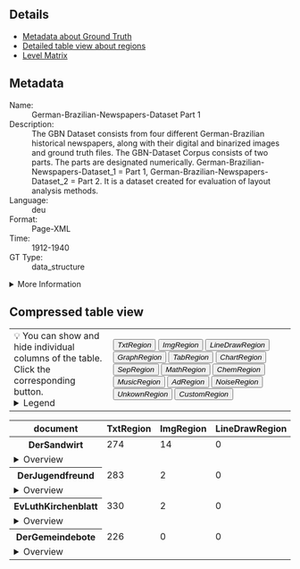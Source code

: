 <link rel="stylesheet" href="table_hide.css"/>
<div>
   <h2>Details</h2>
   <ul>
      <li>
         <a href="metadata">Metadata about Ground Truth</a>
      </li>
      <li>
         <a href="overview">Detailed table view about regions</a>
      </li>
      <li>
         <a href="overview-level">Level Matrix</a>
      </li>
   </ul>
</div>
<div class="metadata">
   <h2>Metadata</h2>
   <dl class="grid">
      <dt>Name:</dt>
      <dd>German-Brazilian-Newspapers-Dataset Part 1</dd>
      <dt>Description:</dt>
      <dd>The GBN Dataset consists from four different German-Brazilian historical
newspapers, along with their digital and binarized images and ground truth
files. The GBN-Dataset Corpus consists of two parts. 
The parts are designated numerically. 
German-Brazilian-Newspapers-Dataset_1 = Part 1, 
German-Brazilian-Newspapers-Dataset_2 = Part 2.
It is a dataset created for evaluation of layout analysis methods.
</dd>
      <dt>Language:</dt>
      <dd>deu</dd>
      <dt>Format:</dt>
      <dd>Page-XML</dd>
      <dt>Time:</dt>
      <dd>1912-1940</dd>
      <dt>GT Type:</dt>
      <dd>data_structure</dd>
   </dl>
   <details>
      <summary>More Information</summary>
      <dl class="more-grid">
         <dt>License:</dt>
         <dd>PublicDomainMark 1.0</dd>
         <dt>Project:</dt>
         <dd>German-Brazilian Newspapers (GBN) </dd>
         <dt>Project-URL:</dt>
         <dd>https://web.inf.ufpr.br/vri/databases/gbn/</dd>
      </dl>
   </details>
   <h2>Compressed table view</h2>
   <div>
      <table class="noStyle">
         <tr>
            <td>💡 You can show and hide individual columns of the table.<br/>Click the corresponding button.
                            <details>
                  <summary>Legend</summary>
                  <dl class="grid">
                     <dt>TxtRegion</dt>
                     <dd>
                        <a href="https://ocr-d.de/de/gt-guidelines/trans/lytextregion.html"
                           target="_blank">TextRegion</a>
                     </dd>
                     <dt>ImgRegion</dt>
                     <dd>
                        <a href="https://ocr-d.de/de/gt-guidelines/trans/lyBildbereiche.html"
                           target="_blank">ImageRegion</a>
                     </dd>
                     <dt>LineDrawRegion</dt>
                     <dd>LineDrawingRegion</dd>
                     <dt>GraphRegion</dt>
                     <dd>
                        <a href="https://ocr-d.de/de/gt-guidelines/trans/lyGraphik.html"
                           target="_blank">GraphicRegion</a>
                     </dd>
                     <dt>TabRegion</dt>
                     <dd>
                        <a href="https://ocr-d.de/de/gt-guidelines/trans/lyTabellen.html"
                           target="_blank">TableRegion</a>
                     </dd>
                     <dt>ChartRegion</dt>
                     <dd>ChartRegion</dd>
                     <dt>SepRegion</dt>
                     <dd>
                        <a href="https://ocr-d.de/de/gt-guidelines/trans/lySeparatoren.html"
                           target="_blank">SeperatorRegion</a>
                     </dd>
                     <dt>MathRegion</dt>
                     <dd>
                        <a href="https://ocr-d.de/de/gt-guidelines/trans/lyMathematische_Zeichen.html"
                           target="_blank">MathsRegion</a>
                     </dd>
                     <dt>ChemRegion</dt>
                     <dd>
                        <a href="https://ocr-d.de/de/gt-guidelines/trans/lyChemische_Symbole.html"
                           target="_blank">ChemRegion</a>
                     </dd>
                     <dt>MusicRegion</dt>
                     <dd>
                        <a href="https://ocr-d.de/de/gt-guidelines/trans/lyNotenzeichen.html"
                           target="_blank">MusicRegion</a>
                     </dd>
                     <dt>AdRegion</dt>
                     <dd>
                        <a href="https://ocr-d.de/de/gt-guidelines/trans/lyWerbung.html"
                           target="_blank">AdvertRegion</a>
                     </dd>
                     <dt>NoiseRegion</dt>
                     <dd>
                        <a href="https://ocr-d.de/de/gt-guidelines/trans/lyRauschen.html"
                           target="_blank">NoiseRegion</a>
                     </dd>
                     <dt>UnkownRegion</dt>
                     <dd>
                        <a href="https://ocr-d.de/de/gt-guidelines/trans/lySonstiges.html"
                           target="_blank">UnkownRegion</a>
                     </dd>
                     <dt>CustomRegion</dt>
                     <dd>CustomRegion</dd>
                  </dl>
               </details>
            </td>
            <td>
               <div class="grid-container">
                  <button onclick="document.getElementById('table_id').classList.toggle('hide2')">
                     <i>TxtRegion</i>
                  </button>
                  <button onclick="document.getElementById('table_id').classList.toggle('hide3')">
                     <i>ImgRegion</i>
                  </button>
                  <button onclick="document.getElementById('table_id').classList.toggle('hide4')">
                     <i>LineDrawRegion</i>
                  </button>
                  <button onclick="document.getElementById('table_id').classList.toggle('hide5')">
                     <i>GraphRegion</i>
                  </button>
                  <button onclick="document.getElementById('table_id').classList.toggle('hide6')">
                     <i>TabRegion</i>
                  </button>
                  <button onclick="document.getElementById('table_id').classList.toggle('hide7')">
                     <i>ChartRegion</i>
                  </button>
                  <button onclick="document.getElementById('table_id').classList.toggle('hide8')">
                     <i>SepRegion</i>
                  </button>
                  <button onclick="document.getElementById('table_id').classList.toggle('hide9')">
                     <i>MathRegion</i>
                  </button>
                  <button onclick="document.getElementById('table_id').classList.toggle('hide10')">
                     <i>ChemRegion</i>
                  </button>
                  <button onclick="document.getElementById('table_id').classList.toggle('hide11')">
                     <i>MusicRegion</i>
                  </button>
                  <button onclick="document.getElementById('table_id').classList.toggle('hide12')">
                     <i>AdRegion</i>
                  </button>
                  <button onclick="document.getElementById('table_id').classList.toggle('hide13')">
                     <i>NoiseRegion</i>
                  </button>
                  <button onclick="document.getElementById('table_id').classList.toggle('hide14')">
                     <i>UnkownRegion</i>
                  </button>
                  <button onclick="document.getElementById('table_id').classList.toggle('hide15')">
                     <i>CustomRegion</i>
                  </button>
               </div>
            </td>
         </tr>
      </table>
      <table id="table_id" class="display">
         <thead>
            <tr>
               <th>document</th>
               <th>TxtRegion</th>
               <th>ImgRegion</th>
               <th>LineDrawRegion</th>
               <th>GraphRegion</th>
               <th>TabRegion</th>
               <th>ChartRegion</th>
               <th>SepRegion</th>
               <th>MathRegion</th>
               <th>ChemRegion</th>
               <th>MusicRegion</th>
               <th>AdRegion</th>
               <th>NoiseRegion</th>
               <th>UnkownRegion</th>
               <th>CustomRegion</th>
               <th>TextLine</th>
               <th>Page</th>
            </tr>
         </thead>
         <tbody>
            <tr>
               <th>DerSandwirt</th>
               <td>274</td>
               <td>14</td>
               <td>0</td>
               <td>24</td>
               <td>0</td>
               <td>0</td>
               <td>65</td>
               <td>0</td>
               <td>0</td>
               <td>0</td>
               <td>0</td>
               <td>0</td>
               <td>0</td>
               <td>0</td>
            </tr>
            <tr>
               <td colspan="17" style="text-align:left !important;">
                  <details>
                     <summary>Overview</summary>
                     <table>
                        <thead>
                           <tr>
                              <th>document</th>
                              <th>TxtRegion</th>
                              <th>ImgRegion</th>
                              <th>LineDrawRegion</th>
                              <th>GraphRegion</th>
                              <th>TabRegion</th>
                              <th>ChartRegion</th>
                              <th>SepRegion</th>
                              <th>MathRegion</th>
                              <th>ChemRegion</th>
                              <th>MusicRegion</th>
                              <th>AdRegion</th>
                              <th>NoiseRegion</th>
                              <th>UnkownRegion</th>
                              <th>CustomRegion</th>
                              <th>TextLine</th>
                              <th>Page</th>
                           </tr>
                        </thead>
                        <tr>
                           <td>
                              <a href="https://github.com/tboenig/German-Brazilian-Newspapers-Dataset_1/blob/t1.0.23/data/DerSandwirt/GT-PAGE/DerSandwirt_1937_02-p033.xml">DerSandwirt_1937_02-p033.xml</a>
                           </td>
                           <td>16</td>
                           <td>1</td>
                           <td>0</td>
                           <td>1</td>
                           <td>0</td>
                           <td>0</td>
                           <td>3</td>
                           <td>0</td>
                           <td>0</td>
                           <td>0</td>
                           <td>0</td>
                           <td>0</td>
                           <td>0</td>
                           <td>0</td>
                        </tr>
                        <tr>
                           <td>
                              <a href="https://github.com/tboenig/German-Brazilian-Newspapers-Dataset_1/blob/t1.0.23/data/DerSandwirt/GT-PAGE/DerSandwirt_1938_11-p276.xml">DerSandwirt_1938_11-p276.xml</a>
                           </td>
                           <td>20</td>
                           <td>2</td>
                           <td>0</td>
                           <td>0</td>
                           <td>0</td>
                           <td>0</td>
                           <td>2</td>
                           <td>0</td>
                           <td>0</td>
                           <td>0</td>
                           <td>0</td>
                           <td>0</td>
                           <td>0</td>
                           <td>0</td>
                        </tr>
                        <tr>
                           <td>
                              <a href="https://github.com/tboenig/German-Brazilian-Newspapers-Dataset_1/blob/t1.0.23/data/DerSandwirt/GT-PAGE/DerSandwirt_1940_11-p001.xml">DerSandwirt_1940_11-p001.xml</a>
                           </td>
                           <td>15</td>
                           <td>0</td>
                           <td>0</td>
                           <td>1</td>
                           <td>0</td>
                           <td>0</td>
                           <td>5</td>
                           <td>0</td>
                           <td>0</td>
                           <td>0</td>
                           <td>0</td>
                           <td>0</td>
                           <td>0</td>
                           <td>0</td>
                        </tr>
                        <tr>
                           <td>
                              <a href="https://github.com/tboenig/German-Brazilian-Newspapers-Dataset_1/blob/t1.0.23/data/DerSandwirt/GT-PAGE/DerSandwirt_1937_02-p002.xml">DerSandwirt_1937_02-p002.xml</a>
                           </td>
                           <td>15</td>
                           <td>0</td>
                           <td>0</td>
                           <td>1</td>
                           <td>0</td>
                           <td>0</td>
                           <td>5</td>
                           <td>0</td>
                           <td>0</td>
                           <td>0</td>
                           <td>0</td>
                           <td>0</td>
                           <td>0</td>
                           <td>0</td>
                        </tr>
                        <tr>
                           <td>
                              <a href="https://github.com/tboenig/German-Brazilian-Newspapers-Dataset_1/blob/t1.0.23/data/DerSandwirt/GT-PAGE/DerSandwirt_1937_01-p008.xml">DerSandwirt_1937_01-p008.xml</a>
                           </td>
                           <td>7</td>
                           <td>3</td>
                           <td>0</td>
                           <td>0</td>
                           <td>0</td>
                           <td>0</td>
                           <td>2</td>
                           <td>0</td>
                           <td>0</td>
                           <td>0</td>
                           <td>0</td>
                           <td>0</td>
                           <td>0</td>
                           <td>0</td>
                        </tr>
                        <tr>
                           <td>
                              <a href="https://github.com/tboenig/German-Brazilian-Newspapers-Dataset_1/blob/t1.0.23/data/DerSandwirt/GT-PAGE/DerSandwirt_1940_11-p211.xml">DerSandwirt_1940_11-p211.xml</a>
                           </td>
                           <td>15</td>
                           <td>1</td>
                           <td>0</td>
                           <td>0</td>
                           <td>0</td>
                           <td>0</td>
                           <td>3</td>
                           <td>0</td>
                           <td>0</td>
                           <td>0</td>
                           <td>0</td>
                           <td>0</td>
                           <td>0</td>
                           <td>0</td>
                        </tr>
                        <tr>
                           <td>
                              <a href="https://github.com/tboenig/German-Brazilian-Newspapers-Dataset_1/blob/t1.0.23/data/DerSandwirt/GT-PAGE/DerSandwirt_1938_11-p281.xml">DerSandwirt_1938_11-p281.xml</a>
                           </td>
                           <td>14</td>
                           <td>1</td>
                           <td>0</td>
                           <td>2</td>
                           <td>0</td>
                           <td>0</td>
                           <td>2</td>
                           <td>0</td>
                           <td>0</td>
                           <td>0</td>
                           <td>0</td>
                           <td>0</td>
                           <td>0</td>
                           <td>0</td>
                        </tr>
                        <tr>
                           <td>
                              <a href="https://github.com/tboenig/German-Brazilian-Newspapers-Dataset_1/blob/t1.0.23/data/DerSandwirt/GT-PAGE/DerSandwirt_1937_01-p024.xml">DerSandwirt_1937_01-p024.xml</a>
                           </td>
                           <td>23</td>
                           <td>1</td>
                           <td>0</td>
                           <td>0</td>
                           <td>0</td>
                           <td>0</td>
                           <td>3</td>
                           <td>0</td>
                           <td>0</td>
                           <td>0</td>
                           <td>0</td>
                           <td>0</td>
                           <td>0</td>
                           <td>0</td>
                        </tr>
                        <tr>
                           <td>
                              <a href="https://github.com/tboenig/German-Brazilian-Newspapers-Dataset_1/blob/t1.0.23/data/DerSandwirt/GT-PAGE/DerSandwirt_1937_06-p001.xml">DerSandwirt_1937_06-p001.xml</a>
                           </td>
                           <td>8</td>
                           <td>1</td>
                           <td>0</td>
                           <td>1</td>
                           <td>0</td>
                           <td>0</td>
                           <td>4</td>
                           <td>0</td>
                           <td>0</td>
                           <td>0</td>
                           <td>0</td>
                           <td>0</td>
                           <td>0</td>
                           <td>0</td>
                        </tr>
                        <tr>
                           <td>
                              <a href="https://github.com/tboenig/German-Brazilian-Newspapers-Dataset_1/blob/t1.0.23/data/DerSandwirt/GT-PAGE/DerSandwirt_1934_10-p226.xml">DerSandwirt_1934_10-p226.xml</a>
                           </td>
                           <td>7</td>
                           <td>2</td>
                           <td>0</td>
                           <td>0</td>
                           <td>0</td>
                           <td>0</td>
                           <td>2</td>
                           <td>0</td>
                           <td>0</td>
                           <td>0</td>
                           <td>0</td>
                           <td>0</td>
                           <td>0</td>
                           <td>0</td>
                        </tr>
                        <tr>
                           <td>
                              <a href="https://github.com/tboenig/German-Brazilian-Newspapers-Dataset_1/blob/t1.0.23/data/DerSandwirt/GT-PAGE/DerSandwirt_1940_11.xml">DerSandwirt_1940_11.xml</a>
                           </td>
                           <td>27</td>
                           <td>0</td>
                           <td>0</td>
                           <td>5</td>
                           <td>0</td>
                           <td>0</td>
                           <td>8</td>
                           <td>0</td>
                           <td>0</td>
                           <td>0</td>
                           <td>0</td>
                           <td>0</td>
                           <td>0</td>
                           <td>0</td>
                        </tr>
                        <tr>
                           <td>
                              <a href="https://github.com/tboenig/German-Brazilian-Newspapers-Dataset_1/blob/t1.0.23/data/DerSandwirt/GT-PAGE/DerSandwirt_1936_03-p062.xml">DerSandwirt_1936_03-p062.xml</a>
                           </td>
                           <td>20</td>
                           <td>1</td>
                           <td>0</td>
                           <td>0</td>
                           <td>0</td>
                           <td>0</td>
                           <td>2</td>
                           <td>0</td>
                           <td>0</td>
                           <td>0</td>
                           <td>0</td>
                           <td>0</td>
                           <td>0</td>
                           <td>0</td>
                        </tr>
                        <tr>
                           <td>
                              <a href="https://github.com/tboenig/German-Brazilian-Newspapers-Dataset_1/blob/t1.0.23/data/DerSandwirt/GT-PAGE/DerSandwirt_1934_10-p002.xml">DerSandwirt_1934_10-p002.xml</a>
                           </td>
                           <td>12</td>
                           <td>0</td>
                           <td>0</td>
                           <td>1</td>
                           <td>0</td>
                           <td>0</td>
                           <td>5</td>
                           <td>0</td>
                           <td>0</td>
                           <td>0</td>
                           <td>0</td>
                           <td>0</td>
                           <td>0</td>
                           <td>0</td>
                        </tr>
                        <tr>
                           <td>
                              <a href="https://github.com/tboenig/German-Brazilian-Newspapers-Dataset_1/blob/t1.0.23/data/DerSandwirt/GT-PAGE/DerSandwirt_1937_01.xml">DerSandwirt_1937_01.xml</a>
                           </td>
                           <td>26</td>
                           <td>0</td>
                           <td>0</td>
                           <td>10</td>
                           <td>0</td>
                           <td>0</td>
                           <td>6</td>
                           <td>0</td>
                           <td>0</td>
                           <td>0</td>
                           <td>0</td>
                           <td>0</td>
                           <td>0</td>
                           <td>0</td>
                        </tr>
                        <tr>
                           <td>
                              <a href="https://github.com/tboenig/German-Brazilian-Newspapers-Dataset_1/blob/t1.0.23/data/DerSandwirt/GT-PAGE/DerSandwirt_1937_01-p015.xml">DerSandwirt_1937_01-p015.xml</a>
                           </td>
                           <td>21</td>
                           <td>1</td>
                           <td>0</td>
                           <td>0</td>
                           <td>0</td>
                           <td>0</td>
                           <td>3</td>
                           <td>0</td>
                           <td>0</td>
                           <td>0</td>
                           <td>0</td>
                           <td>0</td>
                           <td>0</td>
                           <td>0</td>
                        </tr>
                        <tr>
                           <td>
                              <a href="https://github.com/tboenig/German-Brazilian-Newspapers-Dataset_1/blob/t1.0.23/data/DerSandwirt/GT-PAGE/DerSandwirt_1934_02-p001.xml">DerSandwirt_1934_02-p001.xml</a>
                           </td>
                           <td>14</td>
                           <td>0</td>
                           <td>0</td>
                           <td>1</td>
                           <td>0</td>
                           <td>0</td>
                           <td>5</td>
                           <td>0</td>
                           <td>0</td>
                           <td>0</td>
                           <td>0</td>
                           <td>0</td>
                           <td>0</td>
                           <td>0</td>
                        </tr>
                        <tr>
                           <td>
                              <a href="https://github.com/tboenig/German-Brazilian-Newspapers-Dataset_1/blob/t1.0.23/data/DerSandwirt/GT-PAGE/DerSandwirt_1937_03-p001.xml">DerSandwirt_1937_03-p001.xml</a>
                           </td>
                           <td>14</td>
                           <td>0</td>
                           <td>0</td>
                           <td>1</td>
                           <td>0</td>
                           <td>0</td>
                           <td>5</td>
                           <td>0</td>
                           <td>0</td>
                           <td>0</td>
                           <td>0</td>
                           <td>0</td>
                           <td>0</td>
                           <td>0</td>
                        </tr>
                     </table>
                  </details>
               </td>
            </tr>
            <tr>
               <th>DerJugendfreund</th>
               <td>283</td>
               <td>2</td>
               <td>0</td>
               <td>16</td>
               <td>0</td>
               <td>0</td>
               <td>28</td>
               <td>0</td>
               <td>0</td>
               <td>0</td>
               <td>0</td>
               <td>0</td>
               <td>0</td>
               <td>0</td>
            </tr>
            <tr>
               <td colspan="17" style="text-align:left !important;">
                  <details>
                     <summary>Overview</summary>
                     <table>
                        <thead>
                           <tr>
                              <th>document</th>
                              <th>TxtRegion</th>
                              <th>ImgRegion</th>
                              <th>LineDrawRegion</th>
                              <th>GraphRegion</th>
                              <th>TabRegion</th>
                              <th>ChartRegion</th>
                              <th>SepRegion</th>
                              <th>MathRegion</th>
                              <th>ChemRegion</th>
                              <th>MusicRegion</th>
                              <th>AdRegion</th>
                              <th>NoiseRegion</th>
                              <th>UnkownRegion</th>
                              <th>CustomRegion</th>
                              <th>TextLine</th>
                              <th>Page</th>
                           </tr>
                        </thead>
                        <tr>
                           <td>
                              <a href="https://github.com/tboenig/German-Brazilian-Newspapers-Dataset_1/blob/t1.0.23/data/DerJugendfreund/GT-PAGE/DerJugendfreund_1916_0809-p02.xml">DerJugendfreund_1916_0809-p02.xml</a>
                           </td>
                           <td>11</td>
                           <td>0</td>
                           <td>0</td>
                           <td>0</td>
                           <td>0</td>
                           <td>0</td>
                           <td>1</td>
                           <td>0</td>
                           <td>0</td>
                           <td>0</td>
                           <td>0</td>
                           <td>0</td>
                           <td>0</td>
                           <td>0</td>
                        </tr>
                        <tr>
                           <td>
                              <a href="https://github.com/tboenig/German-Brazilian-Newspapers-Dataset_1/blob/t1.0.23/data/DerJugendfreund/GT-PAGE/DerJugendfreund_1915_0702-p05.xml">DerJugendfreund_1915_0702-p05.xml</a>
                           </td>
                           <td>14</td>
                           <td>0</td>
                           <td>0</td>
                           <td>1</td>
                           <td>0</td>
                           <td>0</td>
                           <td>2</td>
                           <td>0</td>
                           <td>0</td>
                           <td>0</td>
                           <td>0</td>
                           <td>0</td>
                           <td>0</td>
                           <td>0</td>
                        </tr>
                        <tr>
                           <td>
                              <a href="https://github.com/tboenig/German-Brazilian-Newspapers-Dataset_1/blob/t1.0.23/data/DerJugendfreund/GT-PAGE/DerJugendfreund_1912_0404-p01.xml">DerJugendfreund_1912_0404-p01.xml</a>
                           </td>
                           <td>27</td>
                           <td>0</td>
                           <td>0</td>
                           <td>1</td>
                           <td>0</td>
                           <td>0</td>
                           <td>2</td>
                           <td>0</td>
                           <td>0</td>
                           <td>0</td>
                           <td>0</td>
                           <td>0</td>
                           <td>0</td>
                           <td>0</td>
                        </tr>
                        <tr>
                           <td>
                              <a href="https://github.com/tboenig/German-Brazilian-Newspapers-Dataset_1/blob/t1.0.23/data/DerJugendfreund/GT-PAGE/DerJugendfreund_1912_0410-p01.xml">DerJugendfreund_1912_0410-p01.xml</a>
                           </td>
                           <td>13</td>
                           <td>1</td>
                           <td>0</td>
                           <td>0</td>
                           <td>0</td>
                           <td>0</td>
                           <td>2</td>
                           <td>0</td>
                           <td>0</td>
                           <td>0</td>
                           <td>0</td>
                           <td>0</td>
                           <td>0</td>
                           <td>0</td>
                        </tr>
                        <tr>
                           <td>
                              <a href="https://github.com/tboenig/German-Brazilian-Newspapers-Dataset_1/blob/t1.0.23/data/DerJugendfreund/GT-PAGE/DerJugendfreund_1912_0407-p03.xml">DerJugendfreund_1912_0407-p03.xml</a>
                           </td>
                           <td>27</td>
                           <td>0</td>
                           <td>0</td>
                           <td>3</td>
                           <td>0</td>
                           <td>0</td>
                           <td>1</td>
                           <td>0</td>
                           <td>0</td>
                           <td>0</td>
                           <td>0</td>
                           <td>0</td>
                           <td>0</td>
                           <td>0</td>
                        </tr>
                        <tr>
                           <td>
                              <a href="https://github.com/tboenig/German-Brazilian-Newspapers-Dataset_1/blob/t1.0.23/data/DerJugendfreund/GT-PAGE/DerJugendfreund_1914_0604-p13.xml">DerJugendfreund_1914_0604-p13.xml</a>
                           </td>
                           <td>13</td>
                           <td>0</td>
                           <td>0</td>
                           <td>2</td>
                           <td>0</td>
                           <td>0</td>
                           <td>2</td>
                           <td>0</td>
                           <td>0</td>
                           <td>0</td>
                           <td>0</td>
                           <td>0</td>
                           <td>0</td>
                           <td>0</td>
                        </tr>
                        <tr>
                           <td>
                              <a href="https://github.com/tboenig/German-Brazilian-Newspapers-Dataset_1/blob/t1.0.23/data/DerJugendfreund/GT-PAGE/DerJugendfreund_1916_0809-p04.xml">DerJugendfreund_1916_0809-p04.xml</a>
                           </td>
                           <td>15</td>
                           <td>0</td>
                           <td>0</td>
                           <td>0</td>
                           <td>0</td>
                           <td>0</td>
                           <td>1</td>
                           <td>0</td>
                           <td>0</td>
                           <td>0</td>
                           <td>0</td>
                           <td>0</td>
                           <td>0</td>
                           <td>0</td>
                        </tr>
                        <tr>
                           <td>
                              <a href="https://github.com/tboenig/German-Brazilian-Newspapers-Dataset_1/blob/t1.0.23/data/DerJugendfreund/GT-PAGE/DerJugendfreund_1913_0501-p02.xml">DerJugendfreund_1913_0501-p02.xml</a>
                           </td>
                           <td>23</td>
                           <td>1</td>
                           <td>0</td>
                           <td>3</td>
                           <td>0</td>
                           <td>0</td>
                           <td>1</td>
                           <td>0</td>
                           <td>0</td>
                           <td>0</td>
                           <td>0</td>
                           <td>0</td>
                           <td>0</td>
                           <td>0</td>
                        </tr>
                        <tr>
                           <td>
                              <a href="https://github.com/tboenig/German-Brazilian-Newspapers-Dataset_1/blob/t1.0.23/data/DerJugendfreund/GT-PAGE/DerJugendfreund_1917_0901-p01.xml">DerJugendfreund_1917_0901-p01.xml</a>
                           </td>
                           <td>13</td>
                           <td>0</td>
                           <td>0</td>
                           <td>0</td>
                           <td>0</td>
                           <td>0</td>
                           <td>3</td>
                           <td>0</td>
                           <td>0</td>
                           <td>0</td>
                           <td>0</td>
                           <td>0</td>
                           <td>0</td>
                           <td>0</td>
                        </tr>
                        <tr>
                           <td>
                              <a href="https://github.com/tboenig/German-Brazilian-Newspapers-Dataset_1/blob/t1.0.23/data/DerJugendfreund/GT-PAGE/DerJugendfreund_1916_0810-p01.xml">DerJugendfreund_1916_0810-p01.xml</a>
                           </td>
                           <td>13</td>
                           <td>0</td>
                           <td>0</td>
                           <td>0</td>
                           <td>0</td>
                           <td>0</td>
                           <td>3</td>
                           <td>0</td>
                           <td>0</td>
                           <td>0</td>
                           <td>0</td>
                           <td>0</td>
                           <td>0</td>
                           <td>0</td>
                        </tr>
                        <tr>
                           <td>
                              <a href="https://github.com/tboenig/German-Brazilian-Newspapers-Dataset_1/blob/t1.0.23/data/DerJugendfreund/GT-PAGE/DerJugendfreund_1912_0407-p01.xml">DerJugendfreund_1912_0407-p01.xml</a>
                           </td>
                           <td>21</td>
                           <td>0</td>
                           <td>0</td>
                           <td>1</td>
                           <td>0</td>
                           <td>0</td>
                           <td>2</td>
                           <td>0</td>
                           <td>0</td>
                           <td>0</td>
                           <td>0</td>
                           <td>0</td>
                           <td>0</td>
                           <td>0</td>
                        </tr>
                        <tr>
                           <td>
                              <a href="https://github.com/tboenig/German-Brazilian-Newspapers-Dataset_1/blob/t1.0.23/data/DerJugendfreund/GT-PAGE/DerJugendfreund_1913_0504-p16.xml">DerJugendfreund_1913_0504-p16.xml</a>
                           </td>
                           <td>35</td>
                           <td>0</td>
                           <td>0</td>
                           <td>3</td>
                           <td>0</td>
                           <td>0</td>
                           <td>2</td>
                           <td>0</td>
                           <td>0</td>
                           <td>0</td>
                           <td>0</td>
                           <td>0</td>
                           <td>0</td>
                           <td>0</td>
                        </tr>
                        <tr>
                           <td>
                              <a href="https://github.com/tboenig/German-Brazilian-Newspapers-Dataset_1/blob/t1.0.23/data/DerJugendfreund/GT-PAGE/DerJugendfreund_1916_0809-p01.xml">DerJugendfreund_1916_0809-p01.xml</a>
                           </td>
                           <td>17</td>
                           <td>0</td>
                           <td>0</td>
                           <td>0</td>
                           <td>0</td>
                           <td>0</td>
                           <td>3</td>
                           <td>0</td>
                           <td>0</td>
                           <td>0</td>
                           <td>0</td>
                           <td>0</td>
                           <td>0</td>
                           <td>0</td>
                        </tr>
                        <tr>
                           <td>
                              <a href="https://github.com/tboenig/German-Brazilian-Newspapers-Dataset_1/blob/t1.0.23/data/DerJugendfreund/GT-PAGE/DerJugendfreund_1915_0710-p38.xml">DerJugendfreund_1915_0710-p38.xml</a>
                           </td>
                           <td>22</td>
                           <td>0</td>
                           <td>0</td>
                           <td>1</td>
                           <td>0</td>
                           <td>0</td>
                           <td>1</td>
                           <td>0</td>
                           <td>0</td>
                           <td>0</td>
                           <td>0</td>
                           <td>0</td>
                           <td>0</td>
                           <td>0</td>
                        </tr>
                        <tr>
                           <td>
                              <a href="https://github.com/tboenig/German-Brazilian-Newspapers-Dataset_1/blob/t1.0.23/data/DerJugendfreund/GT-PAGE/DerJugendfreund_1913_0509-p33.xml">DerJugendfreund_1913_0509-p33.xml</a>
                           </td>
                           <td>19</td>
                           <td>0</td>
                           <td>0</td>
                           <td>1</td>
                           <td>0</td>
                           <td>0</td>
                           <td>2</td>
                           <td>0</td>
                           <td>0</td>
                           <td>0</td>
                           <td>0</td>
                           <td>0</td>
                           <td>0</td>
                           <td>0</td>
                        </tr>
                     </table>
                  </details>
               </td>
            </tr>
            <tr>
               <th>EvLuthKirchenblatt</th>
               <td>330</td>
               <td>2</td>
               <td>0</td>
               <td>19</td>
               <td>0</td>
               <td>0</td>
               <td>34</td>
               <td>0</td>
               <td>0</td>
               <td>0</td>
               <td>0</td>
               <td>0</td>
               <td>0</td>
               <td>0</td>
            </tr>
            <tr>
               <td colspan="17" style="text-align:left !important;">
                  <details>
                     <summary>Overview</summary>
                     <table>
                        <thead>
                           <tr>
                              <th>document</th>
                              <th>TxtRegion</th>
                              <th>ImgRegion</th>
                              <th>LineDrawRegion</th>
                              <th>GraphRegion</th>
                              <th>TabRegion</th>
                              <th>ChartRegion</th>
                              <th>SepRegion</th>
                              <th>MathRegion</th>
                              <th>ChemRegion</th>
                              <th>MusicRegion</th>
                              <th>AdRegion</th>
                              <th>NoiseRegion</th>
                              <th>UnkownRegion</th>
                              <th>CustomRegion</th>
                              <th>TextLine</th>
                              <th>Page</th>
                           </tr>
                        </thead>
                        <tr>
                           <td>
                              <a href="https://github.com/tboenig/German-Brazilian-Newspapers-Dataset_1/blob/t1.0.23/data/EvLuthKirchenblatt/GT-PAGE/Kirchenblatt_19171015-p159.xml">Kirchenblatt_19171015-p159.xml</a>
                           </td>
                           <td>16</td>
                           <td>0</td>
                           <td>0</td>
                           <td>0</td>
                           <td>0</td>
                           <td>0</td>
                           <td>1</td>
                           <td>0</td>
                           <td>0</td>
                           <td>0</td>
                           <td>0</td>
                           <td>0</td>
                           <td>0</td>
                           <td>0</td>
                        </tr>
                        <tr>
                           <td>
                              <a href="https://github.com/tboenig/German-Brazilian-Newspapers-Dataset_1/blob/t1.0.23/data/EvLuthKirchenblatt/GT-PAGE/Kirchenblatt_19171015-p156.xml">Kirchenblatt_19171015-p156.xml</a>
                           </td>
                           <td>12</td>
                           <td>1</td>
                           <td>0</td>
                           <td>1</td>
                           <td>0</td>
                           <td>0</td>
                           <td>1</td>
                           <td>0</td>
                           <td>0</td>
                           <td>0</td>
                           <td>0</td>
                           <td>0</td>
                           <td>0</td>
                           <td>0</td>
                        </tr>
                        <tr>
                           <td>
                              <a href="https://github.com/tboenig/German-Brazilian-Newspapers-Dataset_1/blob/t1.0.23/data/EvLuthKirchenblatt/GT-PAGE/Kirchenblatt_19911101-p182.xml">Kirchenblatt_19911101-p182.xml</a>
                           </td>
                           <td>24</td>
                           <td>0</td>
                           <td>0</td>
                           <td>1</td>
                           <td>0</td>
                           <td>0</td>
                           <td>1</td>
                           <td>0</td>
                           <td>0</td>
                           <td>0</td>
                           <td>0</td>
                           <td>0</td>
                           <td>0</td>
                           <td>0</td>
                        </tr>
                        <tr>
                           <td>
                              <a href="https://github.com/tboenig/German-Brazilian-Newspapers-Dataset_1/blob/t1.0.23/data/EvLuthKirchenblatt/GT-PAGE/Kirchenblatt_19160601-p082.xml">Kirchenblatt_19160601-p082.xml</a>
                           </td>
                           <td>19</td>
                           <td>0</td>
                           <td>0</td>
                           <td>1</td>
                           <td>0</td>
                           <td>0</td>
                           <td>1</td>
                           <td>0</td>
                           <td>0</td>
                           <td>0</td>
                           <td>0</td>
                           <td>0</td>
                           <td>0</td>
                           <td>0</td>
                        </tr>
                        <tr>
                           <td>
                              <a href="https://github.com/tboenig/German-Brazilian-Newspapers-Dataset_1/blob/t1.0.23/data/EvLuthKirchenblatt/GT-PAGE/Kirchenblatt_19170201-p017.xml">Kirchenblatt_19170201-p017.xml</a>
                           </td>
                           <td>15</td>
                           <td>0</td>
                           <td>0</td>
                           <td>1</td>
                           <td>0</td>
                           <td>0</td>
                           <td>4</td>
                           <td>0</td>
                           <td>0</td>
                           <td>0</td>
                           <td>0</td>
                           <td>0</td>
                           <td>0</td>
                           <td>0</td>
                        </tr>
                        <tr>
                           <td>
                              <a href="https://github.com/tboenig/German-Brazilian-Newspapers-Dataset_1/blob/t1.0.23/data/EvLuthKirchenblatt/GT-PAGE/Kirchenblatt_19170201-p021.xml">Kirchenblatt_19170201-p021.xml</a>
                           </td>
                           <td>26</td>
                           <td>0</td>
                           <td>0</td>
                           <td>1</td>
                           <td>0</td>
                           <td>0</td>
                           <td>1</td>
                           <td>0</td>
                           <td>0</td>
                           <td>0</td>
                           <td>0</td>
                           <td>0</td>
                           <td>0</td>
                           <td>0</td>
                        </tr>
                        <tr>
                           <td>
                              <a href="https://github.com/tboenig/German-Brazilian-Newspapers-Dataset_1/blob/t1.0.23/data/EvLuthKirchenblatt/GT-PAGE/Kirchenblatt_19171015-p153.xml">Kirchenblatt_19171015-p153.xml</a>
                           </td>
                           <td>11</td>
                           <td>1</td>
                           <td>0</td>
                           <td>5</td>
                           <td>0</td>
                           <td>0</td>
                           <td>4</td>
                           <td>0</td>
                           <td>0</td>
                           <td>0</td>
                           <td>0</td>
                           <td>0</td>
                           <td>0</td>
                           <td>0</td>
                        </tr>
                        <tr>
                           <td>
                              <a href="https://github.com/tboenig/German-Brazilian-Newspapers-Dataset_1/blob/t1.0.23/data/EvLuthKirchenblatt/GT-PAGE/Kirchenblatt_19170201-p018.xml">Kirchenblatt_19170201-p018.xml</a>
                           </td>
                           <td>10</td>
                           <td>0</td>
                           <td>0</td>
                           <td>0</td>
                           <td>0</td>
                           <td>0</td>
                           <td>1</td>
                           <td>0</td>
                           <td>0</td>
                           <td>0</td>
                           <td>0</td>
                           <td>0</td>
                           <td>0</td>
                           <td>0</td>
                        </tr>
                        <tr>
                           <td>
                              <a href="https://github.com/tboenig/German-Brazilian-Newspapers-Dataset_1/blob/t1.0.23/data/EvLuthKirchenblatt/GT-PAGE/Kirchenblatt_19160601-p087.xml">Kirchenblatt_19160601-p087.xml</a>
                           </td>
                           <td>27</td>
                           <td>0</td>
                           <td>0</td>
                           <td>0</td>
                           <td>0</td>
                           <td>0</td>
                           <td>2</td>
                           <td>0</td>
                           <td>0</td>
                           <td>0</td>
                           <td>0</td>
                           <td>0</td>
                           <td>0</td>
                           <td>0</td>
                        </tr>
                        <tr>
                           <td>
                              <a href="https://github.com/tboenig/German-Brazilian-Newspapers-Dataset_1/blob/t1.0.23/data/EvLuthKirchenblatt/GT-PAGE/Kirchenblatt_19170701-p097.xml">Kirchenblatt_19170701-p097.xml</a>
                           </td>
                           <td>19</td>
                           <td>0</td>
                           <td>0</td>
                           <td>1</td>
                           <td>0</td>
                           <td>0</td>
                           <td>4</td>
                           <td>0</td>
                           <td>0</td>
                           <td>0</td>
                           <td>0</td>
                           <td>0</td>
                           <td>0</td>
                           <td>0</td>
                        </tr>
                        <tr>
                           <td>
                              <a href="https://github.com/tboenig/German-Brazilian-Newspapers-Dataset_1/blob/t1.0.23/data/EvLuthKirchenblatt/GT-PAGE/Kirchenblatt_19170701-p099.xml">Kirchenblatt_19170701-p099.xml</a>
                           </td>
                           <td>38</td>
                           <td>0</td>
                           <td>0</td>
                           <td>1</td>
                           <td>0</td>
                           <td>0</td>
                           <td>1</td>
                           <td>0</td>
                           <td>0</td>
                           <td>0</td>
                           <td>0</td>
                           <td>0</td>
                           <td>0</td>
                           <td>0</td>
                        </tr>
                        <tr>
                           <td>
                              <a href="https://github.com/tboenig/German-Brazilian-Newspapers-Dataset_1/blob/t1.0.23/data/EvLuthKirchenblatt/GT-PAGE/Kirchenblatt_19911101-p177.xml">Kirchenblatt_19911101-p177.xml</a>
                           </td>
                           <td>14</td>
                           <td>0</td>
                           <td>0</td>
                           <td>1</td>
                           <td>0</td>
                           <td>0</td>
                           <td>5</td>
                           <td>0</td>
                           <td>0</td>
                           <td>0</td>
                           <td>0</td>
                           <td>0</td>
                           <td>0</td>
                           <td>0</td>
                        </tr>
                        <tr>
                           <td>
                              <a href="https://github.com/tboenig/German-Brazilian-Newspapers-Dataset_1/blob/t1.0.23/data/EvLuthKirchenblatt/GT-PAGE/Kirchenblatt_19161101-p165.xml">Kirchenblatt_19161101-p165.xml</a>
                           </td>
                           <td>16</td>
                           <td>0</td>
                           <td>0</td>
                           <td>1</td>
                           <td>0</td>
                           <td>0</td>
                           <td>1</td>
                           <td>0</td>
                           <td>0</td>
                           <td>0</td>
                           <td>0</td>
                           <td>0</td>
                           <td>0</td>
                           <td>0</td>
                        </tr>
                        <tr>
                           <td>
                              <a href="https://github.com/tboenig/German-Brazilian-Newspapers-Dataset_1/blob/t1.0.23/data/EvLuthKirchenblatt/GT-PAGE/Kirchenblatt_19170701-p101.xml">Kirchenblatt_19170701-p101.xml</a>
                           </td>
                           <td>33</td>
                           <td>0</td>
                           <td>0</td>
                           <td>1</td>
                           <td>0</td>
                           <td>0</td>
                           <td>1</td>
                           <td>0</td>
                           <td>0</td>
                           <td>0</td>
                           <td>0</td>
                           <td>0</td>
                           <td>0</td>
                           <td>0</td>
                        </tr>
                        <tr>
                           <td>
                              <a href="https://github.com/tboenig/German-Brazilian-Newspapers-Dataset_1/blob/t1.0.23/data/EvLuthKirchenblatt/GT-PAGE/Kirchenblatt_19160601-p085.xml">Kirchenblatt_19160601-p085.xml</a>
                           </td>
                           <td>20</td>
                           <td>0</td>
                           <td>0</td>
                           <td>2</td>
                           <td>0</td>
                           <td>0</td>
                           <td>1</td>
                           <td>0</td>
                           <td>0</td>
                           <td>0</td>
                           <td>0</td>
                           <td>0</td>
                           <td>0</td>
                           <td>0</td>
                        </tr>
                        <tr>
                           <td>
                              <a href="https://github.com/tboenig/German-Brazilian-Newspapers-Dataset_1/blob/t1.0.23/data/EvLuthKirchenblatt/GT-PAGE/Kirchenblatt_19160601-p081.xml">Kirchenblatt_19160601-p081.xml</a>
                           </td>
                           <td>14</td>
                           <td>0</td>
                           <td>0</td>
                           <td>1</td>
                           <td>0</td>
                           <td>0</td>
                           <td>4</td>
                           <td>0</td>
                           <td>0</td>
                           <td>0</td>
                           <td>0</td>
                           <td>0</td>
                           <td>0</td>
                           <td>0</td>
                        </tr>
                        <tr>
                           <td>
                              <a href="https://github.com/tboenig/German-Brazilian-Newspapers-Dataset_1/blob/t1.0.23/data/EvLuthKirchenblatt/GT-PAGE/Kirchenblatt_19171031-p162.xml">Kirchenblatt_19171031-p162.xml</a>
                           </td>
                           <td>16</td>
                           <td>0</td>
                           <td>0</td>
                           <td>1</td>
                           <td>0</td>
                           <td>0</td>
                           <td>1</td>
                           <td>0</td>
                           <td>0</td>
                           <td>0</td>
                           <td>0</td>
                           <td>0</td>
                           <td>0</td>
                           <td>0</td>
                        </tr>
                     </table>
                  </details>
               </td>
            </tr>
            <tr>
               <th>DerGemeindebote</th>
               <td>226</td>
               <td>0</td>
               <td>0</td>
               <td>27</td>
               <td>0</td>
               <td>0</td>
               <td>30</td>
               <td>0</td>
               <td>0</td>
               <td>0</td>
               <td>0</td>
               <td>0</td>
               <td>0</td>
               <td>0</td>
            </tr>
            <tr>
               <td colspan="17" style="text-align:left !important;">
                  <details>
                     <summary>Overview</summary>
                     <table>
                        <thead>
                           <tr>
                              <th>document</th>
                              <th>TxtRegion</th>
                              <th>ImgRegion</th>
                              <th>LineDrawRegion</th>
                              <th>GraphRegion</th>
                              <th>TabRegion</th>
                              <th>ChartRegion</th>
                              <th>SepRegion</th>
                              <th>MathRegion</th>
                              <th>ChemRegion</th>
                              <th>MusicRegion</th>
                              <th>AdRegion</th>
                              <th>NoiseRegion</th>
                              <th>UnkownRegion</th>
                              <th>CustomRegion</th>
                              <th>TextLine</th>
                              <th>Page</th>
                           </tr>
                        </thead>
                        <tr>
                           <td>
                              <a href="https://github.com/tboenig/German-Brazilian-Newspapers-Dataset_1/blob/t1.0.23/data/DerGemeindebote/GT-PAGE/DerGemeindebote-p22.xml">DerGemeindebote-p22.xml</a>
                           </td>
                           <td>10</td>
                           <td>0</td>
                           <td>0</td>
                           <td>2</td>
                           <td>0</td>
                           <td>0</td>
                           <td>1</td>
                           <td>0</td>
                           <td>0</td>
                           <td>0</td>
                           <td>0</td>
                           <td>0</td>
                           <td>0</td>
                           <td>0</td>
                        </tr>
                        <tr>
                           <td>
                              <a href="https://github.com/tboenig/German-Brazilian-Newspapers-Dataset_1/blob/t1.0.23/data/DerGemeindebote/GT-PAGE/DerGemeindebote-p14.xml">DerGemeindebote-p14.xml</a>
                           </td>
                           <td>10</td>
                           <td>0</td>
                           <td>0</td>
                           <td>1</td>
                           <td>0</td>
                           <td>0</td>
                           <td>1</td>
                           <td>0</td>
                           <td>0</td>
                           <td>0</td>
                           <td>0</td>
                           <td>0</td>
                           <td>0</td>
                           <td>0</td>
                        </tr>
                        <tr>
                           <td>
                              <a href="https://github.com/tboenig/German-Brazilian-Newspapers-Dataset_1/blob/t1.0.23/data/DerGemeindebote/GT-PAGE/DerGemeindebote-p09.xml">DerGemeindebote-p09.xml</a>
                           </td>
                           <td>11</td>
                           <td>0</td>
                           <td>0</td>
                           <td>2</td>
                           <td>0</td>
                           <td>0</td>
                           <td>2</td>
                           <td>0</td>
                           <td>0</td>
                           <td>0</td>
                           <td>0</td>
                           <td>0</td>
                           <td>0</td>
                           <td>0</td>
                        </tr>
                        <tr>
                           <td>
                              <a href="https://github.com/tboenig/German-Brazilian-Newspapers-Dataset_1/blob/t1.0.23/data/DerGemeindebote/GT-PAGE/DerGemeindebote-p20.xml">DerGemeindebote-p20.xml</a>
                           </td>
                           <td>12</td>
                           <td>0</td>
                           <td>0</td>
                           <td>0</td>
                           <td>0</td>
                           <td>0</td>
                           <td>3</td>
                           <td>0</td>
                           <td>0</td>
                           <td>0</td>
                           <td>0</td>
                           <td>0</td>
                           <td>0</td>
                           <td>0</td>
                        </tr>
                        <tr>
                           <td>
                              <a href="https://github.com/tboenig/German-Brazilian-Newspapers-Dataset_1/blob/t1.0.23/data/DerGemeindebote/GT-PAGE/DerGemeindebote-p12.xml">DerGemeindebote-p12.xml</a>
                           </td>
                           <td>13</td>
                           <td>0</td>
                           <td>0</td>
                           <td>0</td>
                           <td>0</td>
                           <td>0</td>
                           <td>2</td>
                           <td>0</td>
                           <td>0</td>
                           <td>0</td>
                           <td>0</td>
                           <td>0</td>
                           <td>0</td>
                           <td>0</td>
                        </tr>
                        <tr>
                           <td>
                              <a href="https://github.com/tboenig/German-Brazilian-Newspapers-Dataset_1/blob/t1.0.23/data/DerGemeindebote/GT-PAGE/DerGemeindebote-p18.xml">DerGemeindebote-p18.xml</a>
                           </td>
                           <td>5</td>
                           <td>0</td>
                           <td>0</td>
                           <td>0</td>
                           <td>0</td>
                           <td>0</td>
                           <td>1</td>
                           <td>0</td>
                           <td>0</td>
                           <td>0</td>
                           <td>0</td>
                           <td>0</td>
                           <td>0</td>
                           <td>0</td>
                        </tr>
                        <tr>
                           <td>
                              <a href="https://github.com/tboenig/German-Brazilian-Newspapers-Dataset_1/blob/t1.0.23/data/DerGemeindebote/GT-PAGE/DerGemeindebote-p13.xml">DerGemeindebote-p13.xml</a>
                           </td>
                           <td>12</td>
                           <td>0</td>
                           <td>0</td>
                           <td>2</td>
                           <td>0</td>
                           <td>0</td>
                           <td>2</td>
                           <td>0</td>
                           <td>0</td>
                           <td>0</td>
                           <td>0</td>
                           <td>0</td>
                           <td>0</td>
                           <td>0</td>
                        </tr>
                        <tr>
                           <td>
                              <a href="https://github.com/tboenig/German-Brazilian-Newspapers-Dataset_1/blob/t1.0.23/data/DerGemeindebote/GT-PAGE/DerGemeindebote-p16.xml">DerGemeindebote-p16.xml</a>
                           </td>
                           <td>11</td>
                           <td>0</td>
                           <td>0</td>
                           <td>1</td>
                           <td>0</td>
                           <td>0</td>
                           <td>1</td>
                           <td>0</td>
                           <td>0</td>
                           <td>0</td>
                           <td>0</td>
                           <td>0</td>
                           <td>0</td>
                           <td>0</td>
                        </tr>
                        <tr>
                           <td>
                              <a href="https://github.com/tboenig/German-Brazilian-Newspapers-Dataset_1/blob/t1.0.23/data/DerGemeindebote/GT-PAGE/DerGemeindebote-p07.xml">DerGemeindebote-p07.xml</a>
                           </td>
                           <td>7</td>
                           <td>0</td>
                           <td>0</td>
                           <td>1</td>
                           <td>0</td>
                           <td>0</td>
                           <td>1</td>
                           <td>0</td>
                           <td>0</td>
                           <td>0</td>
                           <td>0</td>
                           <td>0</td>
                           <td>0</td>
                           <td>0</td>
                        </tr>
                        <tr>
                           <td>
                              <a href="https://github.com/tboenig/German-Brazilian-Newspapers-Dataset_1/blob/t1.0.23/data/DerGemeindebote/GT-PAGE/DerGemeindebote-p17.xml">DerGemeindebote-p17.xml</a>
                           </td>
                           <td>12</td>
                           <td>0</td>
                           <td>0</td>
                           <td>0</td>
                           <td>0</td>
                           <td>0</td>
                           <td>2</td>
                           <td>0</td>
                           <td>0</td>
                           <td>0</td>
                           <td>0</td>
                           <td>0</td>
                           <td>0</td>
                           <td>0</td>
                        </tr>
                        <tr>
                           <td>
                              <a href="https://github.com/tboenig/German-Brazilian-Newspapers-Dataset_1/blob/t1.0.23/data/DerGemeindebote/GT-PAGE/DerGemeindebote-p19.xml">DerGemeindebote-p19.xml</a>
                           </td>
                           <td>16</td>
                           <td>0</td>
                           <td>0</td>
                           <td>0</td>
                           <td>0</td>
                           <td>0</td>
                           <td>2</td>
                           <td>0</td>
                           <td>0</td>
                           <td>0</td>
                           <td>0</td>
                           <td>0</td>
                           <td>0</td>
                           <td>0</td>
                        </tr>
                        <tr>
                           <td>
                              <a href="https://github.com/tboenig/German-Brazilian-Newspapers-Dataset_1/blob/t1.0.23/data/DerGemeindebote/GT-PAGE/DerGemeindebote-p15.xml">DerGemeindebote-p15.xml</a>
                           </td>
                           <td>18</td>
                           <td>0</td>
                           <td>0</td>
                           <td>1</td>
                           <td>0</td>
                           <td>0</td>
                           <td>2</td>
                           <td>0</td>
                           <td>0</td>
                           <td>0</td>
                           <td>0</td>
                           <td>0</td>
                           <td>0</td>
                           <td>0</td>
                        </tr>
                        <tr>
                           <td>
                              <a href="https://github.com/tboenig/German-Brazilian-Newspapers-Dataset_1/blob/t1.0.23/data/DerGemeindebote/GT-PAGE/DerGemeindebote-p23.xml">DerGemeindebote-p23.xml</a>
                           </td>
                           <td>17</td>
                           <td>0</td>
                           <td>0</td>
                           <td>1</td>
                           <td>0</td>
                           <td>0</td>
                           <td>1</td>
                           <td>0</td>
                           <td>0</td>
                           <td>0</td>
                           <td>0</td>
                           <td>0</td>
                           <td>0</td>
                           <td>0</td>
                        </tr>
                        <tr>
                           <td>
                              <a href="https://github.com/tboenig/German-Brazilian-Newspapers-Dataset_1/blob/t1.0.23/data/DerGemeindebote/GT-PAGE/DerGemeindebote-p02.xml">DerGemeindebote-p02.xml</a>
                           </td>
                           <td>8</td>
                           <td>0</td>
                           <td>0</td>
                           <td>1</td>
                           <td>0</td>
                           <td>0</td>
                           <td>1</td>
                           <td>0</td>
                           <td>0</td>
                           <td>0</td>
                           <td>0</td>
                           <td>0</td>
                           <td>0</td>
                           <td>0</td>
                        </tr>
                        <tr>
                           <td>
                              <a href="https://github.com/tboenig/German-Brazilian-Newspapers-Dataset_1/blob/t1.0.23/data/DerGemeindebote/GT-PAGE/DerGemeindebote-p06.xml">DerGemeindebote-p06.xml</a>
                           </td>
                           <td>8</td>
                           <td>0</td>
                           <td>0</td>
                           <td>1</td>
                           <td>0</td>
                           <td>0</td>
                           <td>1</td>
                           <td>0</td>
                           <td>0</td>
                           <td>0</td>
                           <td>0</td>
                           <td>0</td>
                           <td>0</td>
                           <td>0</td>
                        </tr>
                        <tr>
                           <td>
                              <a href="https://github.com/tboenig/German-Brazilian-Newspapers-Dataset_1/blob/t1.0.23/data/DerGemeindebote/GT-PAGE/DerGemeindebote-p05.xml">DerGemeindebote-p05.xml</a>
                           </td>
                           <td>12</td>
                           <td>0</td>
                           <td>0</td>
                           <td>3</td>
                           <td>0</td>
                           <td>0</td>
                           <td>2</td>
                           <td>0</td>
                           <td>0</td>
                           <td>0</td>
                           <td>0</td>
                           <td>0</td>
                           <td>0</td>
                           <td>0</td>
                        </tr>
                        <tr>
                           <td>
                              <a href="https://github.com/tboenig/German-Brazilian-Newspapers-Dataset_1/blob/t1.0.23/data/DerGemeindebote/GT-PAGE/DerGemeindebote-p11.xml">DerGemeindebote-p11.xml</a>
                           </td>
                           <td>13</td>
                           <td>0</td>
                           <td>0</td>
                           <td>1</td>
                           <td>0</td>
                           <td>0</td>
                           <td>1</td>
                           <td>0</td>
                           <td>0</td>
                           <td>0</td>
                           <td>0</td>
                           <td>0</td>
                           <td>0</td>
                           <td>0</td>
                        </tr>
                        <tr>
                           <td>
                              <a href="https://github.com/tboenig/German-Brazilian-Newspapers-Dataset_1/blob/t1.0.23/data/DerGemeindebote/GT-PAGE/DerGemeindebote-p08.xml">DerGemeindebote-p08.xml</a>
                           </td>
                           <td>15</td>
                           <td>0</td>
                           <td>0</td>
                           <td>9</td>
                           <td>0</td>
                           <td>0</td>
                           <td>2</td>
                           <td>0</td>
                           <td>0</td>
                           <td>0</td>
                           <td>0</td>
                           <td>0</td>
                           <td>0</td>
                           <td>0</td>
                        </tr>
                        <tr>
                           <td>
                              <a href="https://github.com/tboenig/German-Brazilian-Newspapers-Dataset_1/blob/t1.0.23/data/DerGemeindebote/GT-PAGE/DerGemeindebote-p04.xml">DerGemeindebote-p04.xml</a>
                           </td>
                           <td>16</td>
                           <td>0</td>
                           <td>0</td>
                           <td>1</td>
                           <td>0</td>
                           <td>0</td>
                           <td>2</td>
                           <td>0</td>
                           <td>0</td>
                           <td>0</td>
                           <td>0</td>
                           <td>0</td>
                           <td>0</td>
                           <td>0</td>
                        </tr>
                     </table>
                  </details>
               </td>
            </tr>
         </tbody>
      </table>
   </div>
</div>
